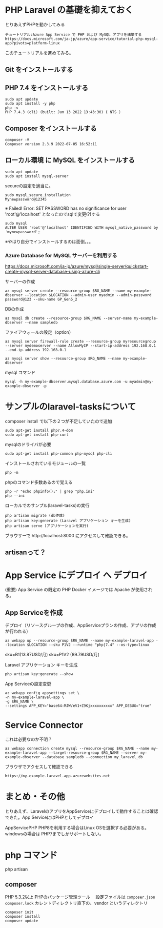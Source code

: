 # PHP Laravel の基礎を抑えておく

とりあえずPHPを動かしてみる

```
チュートリアル:Azure App Service で PHP および MySQL アプリを構築する
https://docs.microsoft.com/ja-jp/azure/app-service/tutorial-php-mysql-app?pivots=platform-linux
```
このチュートリアルを進めてみる。

## Git をインストールする
## PHP 7.4 をインストールする 
```
sudo apt update
sudo apt install -y php
php -v
PHP 7.4.3 (cli) (built: Jun 13 2022 13:43:30) ( NTS )
```
## Composer をインストールする
```
composer -V
Composer version 2.3.9 2022-07-05 16:52:11
```
## ローカル環境 に MySQL をインストールする
```
sudo apt update
sudo apt install mysql-server
```

secureの設定を適当に。
```
sudo mysql_secure_installation
Mynewpassword@12345
```
※ Failed! Error: SET PASSWORD has no significance for user 'root'@'localhost' となったのでsqlで変更(?)する
```
sudo mysql
ALTER USER 'root'@'localhost' IDENTIFIED WITH mysql_native_password by 'mynewpassword';
```

※やはり自分でインストールするのは面倒。。。

### Azure Database for MySQL サーバーを利用する
https://docs.microsoft.com/ja-jp/azure/mysql/single-server/quickstart-create-mysql-server-database-using-azure-cli

サーバーの作成
```
az mysql server create --resource-group $RG_NAME --name my-example-dbserver --location $LOCATION --admin-user myadmin --admin-password password@123 --sku-name GP_Gen5_2
```

DBの作成
```
az mysql db create --resource-group $RG_NAME --server-name my-example-dbserver --name sampledb
```
ファイアウォールの設定（option）
```
az mysql server firewall-rule create --resource-group myresourcegroup --server mydemoserver --name AllowMyIP --start-ip-address 192.168.0.1 --end-ip-address 192.168.0.1
```

```
az mysql server show --resource-group $RG_NAME --name my-example-dbserver
```

mysql コマンド
```
mysql -h my-example-dbserver.mysql.database.azure.com -u myadmin@my-example-dbserver -p
```


# サンプルのlaravel-tasksについて

composer install で以下の２つが不足していたので追加
```
sudo apt-get install php7.4-dom
sudo apt-get install php-curl
```

mysqlのドライバが必要
```
sudo apt-get install php-common php-mysql php-cli
```

インストールされているモジュールの一覧
```
php -m
```

phpのコマンド多数あるので覚える
```
php -r "echo phpinfo();" | grep "php.ini"
php --ini
```

ローカルでのサンプル(laravel-tasks)の実行
```
php artisan migrate (db作成)
php artisan key:generate (Laravel アプリケーション キーを生成)
php artisan serve (アプリケーションを実行)
```
ブラウザーで http://localhost:8000 にアクセスして確認できる。

## artisanって？





# App Service にデプロイ へ デプロイ

(重要) App Service の既定の PHP Docker イメージでは Apache が使用される。

## App Serviceを作成
デプロイ（リソースグループの作成、AppServiceプランの作成、アプリの作成が行われる）
```
az webapp up --resource-group $RG_NAME --name my-example-laravel-app --location $LOCATION --sku P1V2 --runtime "php|7.4" --os-type=linux
```
sku=B1(13.87USD/月)
sku=P1V2 (89.79USD/月)


Laravel アプリケーション キーを生成
```
php artisan key:generate --show
```

App Serviceの設定変更
```
az webapp config appsettings set \
-n my-example-laravel-app \
-g $RG_NAME \
--settings APP_KEY="base64:MJW/eV1+Z9Kjxxxxxxxxxx" APP_DEBUG="true"
```

# Service Connector
これは必要なのか不明？

```
az webapp connection create mysql --resource-group $RG_NAME --name my-example-laravel-app --target-resource-group $RG_NAME --server my-example-dbserver --database sampledb --connection my_laravel_db
```

ブラウザでアクセスして確認できる
```
https://my-example-laravel-app.azurewebsites.net
```

# まとめ・その他

とりあえず、LaravelのアプリをAppServiceにデプロイして動作することは確認できた。App ServiceにはPHPとしてデプロイ

AppServicePHP
 PHP8を利用する場合はLinux OSを選択する必要がある。
 windowsの場合は PHP7までしかサポートしない。


# php コマンド
php artisan

## composer
PHP 5.3.2以上
PHPのパッケージ管理ツール　
設定ファイルは `composer.json` `composer.lock`
カレントディレクトリ直下の、vendor というディレクトリ
```
composer init
composer install
composer update
```

